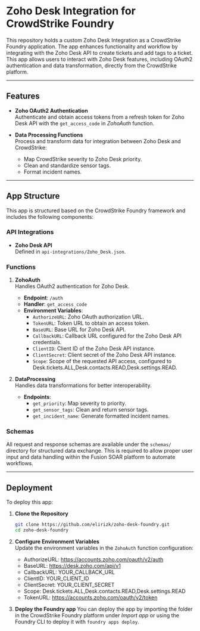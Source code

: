 # Zoho Desk Integration for CrowdStrike Foundry

This repository holds a custom Zoho Desk Integration as a CrowdStrike Foundry application. The app enhances functionality and workflow by integrating with the Zoho Desk API to create tickets and add tags to a ticket. This app allows users to interact with Zoho Desk features, including OAuth2 authentication and data transformation, directly from the CrowdStrike platform.

---

## Features

- **Zoho OAuth2 Authentication**  
  Authenticate and obtain access tokens from a refresh token for Zoho Desk API with the `get_access_code` in _ZohoAuth_ function.

- **Data Processing Functions**  
  Process and transform data for integration between Zoho Desk and CrowdStrike:
  - Map CrowdStrike severity to Zoho Desk priority.
  - Clean and standardize sensor tags.
  - Format incident names.

---

## App Structure

This app is structured based on the CrowdStrike Foundry framework and includes the following components:

### API Integrations

- **Zoho Desk API**  
  Defined in `api-integrations/Zoho_Desk.json`.

### Functions

1. **ZohoAuth**  
   Handles OAuth2 authentication for Zoho Desk.

   - **Endpoint**: `/auth`
   - **Handler**: `get_access_code`
   - **Environment Variables**:
     - `AuthorizeURL`: Zoho OAuth authorization URL.
     - `TokenURL`: Token URL to obtain an access token.
     - `BaseURL`: Base URL for Zoho Desk API.
     - `CallbackURL`: Callback URL configured for the Zoho Desk API credentials.
     - `ClientID`: Client ID of the Zoho Desk API instance.
     - `ClientSecret`: Client secret of the Zoho Desk API instance.
     - `Scope`: Scope of the requested API access, configured to Desk.tickets.ALL,Desk.contacts.READ,Desk.settings.READ.

2. **DataProcessing**  
   Handles data transformations for better interoperability.
   - **Endpoints**:
     - `get_priority`: Map severity to priority.
     - `get_sensor_tags`: Clean and return sensor tags.
     - `get_incident_name`: Generate formatted incident names.

### Schemas

All request and response schemas are available under the `schemas/` directory for structured data exchange. This is required to allow proper user input and data handling within the Fusion SOAR platform to automate workflows.

---

## Deployment

To deploy this app:

1. **Clone the Repository**

   ```bash
   git clone https://github.com/elirizk/zoho-desk-foundry.git
   cd zoho-desk-foundry
   ```

2. **Configure Environment Variables**  
   Update the environment variables in the `ZohoAuth` function configuration:
   - AuthorizeURL: https://accounts.zoho.com/oauth/v2/auth
   - BaseURL: https://desk.zoho.com/api/v1
   - CallbackURL: YOUR_CALLBACK_URL
   - ClientID: YOUR_CLIENT_ID
   - ClientSecret: YOUR_CLIENT_SECRET
   - Scope: Desk.tickets.ALL,Desk.contacts.READ,Desk.settings.READ
   - TokenURL: https://accounts.zoho.com/oauth/v2/token
3. **Deploy the Foundry app**
  You can deploy the app by importing the folder in the CrowdStrike Foundry platform under *Import app* or using the Foundry CLI to deploy it with `foundry apps deploy`.